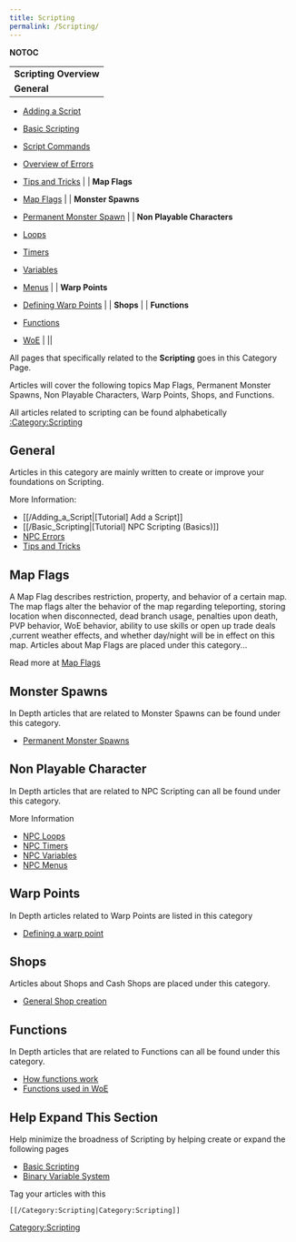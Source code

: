 ```yaml
---
title: Scripting
permalink: /Scripting/
---
```


__NOTOC__

|                                                                    |
|--------------------------------------------------------------------|
| **Scripting Overview**                                             |
| **General**

 -   [Adding a Script](Adding_a_Script)
 -   [Basic Scripting](Basic_Scripting)
 -   [Script Commands](:Category:Script_Command)
 -   [Overview of Errors](Overview_of_Errors)
 -   [Tips and Tricks](/Tips_and_Tricks_(Scripting) "wikilink")      |
| **Map Flags**

 -   [Map Flags](Mapflag)                                |
| **Monster Spawns**

 -   [Permanent Monster Spawn](Permanent_Monster_Spawn)  |
| **Non Playable Characters**

 -   [Loops](Loops)
 -   [Timers](/Timers_(Scripting) "wikilink")
 -   [Variables](Variables)
 -   [Menus](Menus)                                      |
| **Warp Points**

 -   [Defining Warp Points](Defining_Warp_Points)        |
| **Shops**                                                          |
| **Functions**

 -   [Functions](Functions)
 -   [WoE](WoE)                                          |
||

All pages that specifically related to the **Scripting** goes in this Category Page.

Articles will cover the following topics Map Flags, Permanent Monster Spawns, Non Playable Characters, Warp Points, Shops, and Functions.

All articles related to scripting can be found alphabetically [:Category:Scripting](:Category:Scripting)

General
-------

Articles in this category are mainly written to create or improve your foundations on Scripting.

More Information:

-   \[\[/Adding_a_Script|\[Tutorial\] Add a Script\]\]
-   \[\[/Basic_Scripting|\[Tutorial\] NPC Scripting (Basics)\]\]
-   [NPC Errors](Overview_of_Errors)
-   [Tips and Tricks](/Tips_and_Tricks_(Scripting) "wikilink")

Map Flags
---------

A Map Flag describes restriction, property, and behavior of a certain map. The map flags alter the behavior of the map regarding teleporting, storing location when disconnected, dead branch usage, penalties upon death, PVP behavior, WoE behavior, ability to use skills or open up trade deals ,current weather effects, and whether day/night will be in effect on this map. Articles about Map Flags are placed under this category...

Read more at [Map Flags](Mapflag)

Monster Spawns
--------------

In Depth articles that are related to Monster Spawns can be found under this category.

-   [Permanent Monster Spawns](Permanent_Monster_Spawn)

Non Playable Character
----------------------

In Depth articles that are related to NPC Scripting can all be found under this category.

More Information

-   [NPC Loops](Loops)
-   [NPC Timers](Timers)
-   [NPC Variables](Variables)
-   [NPC Menus](Menus)

Warp Points
-----------

In Depth articles related to Warp Points are listed in this category

-   [Defining a warp point](Defining_Warp_Points)

Shops
-----

Articles about Shops and Cash Shops are placed under this category.

-   [General Shop creation](General_Shop_creation)

Functions
---------

In Depth articles that are related to Functions can all be found under this category.

-   [How functions work](Functions)
-   [Functions used in WoE](WoE)

Help Expand This Section
------------------------

Help minimize the broadness of Scripting by helping create or expand the following pages

-   [Basic Scripting](Basic_Scripting)
-   [Binary Variable System](Binaries)

Tag your articles with this

`[[/Category:Scripting|Category:Scripting]]`

[Category:Scripting](Scripting)